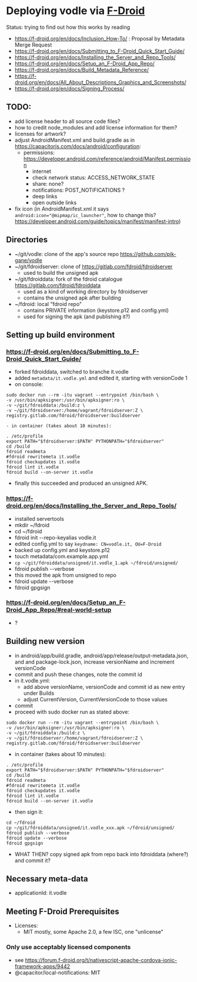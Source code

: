 # Deploying vodle via [F-Droid](https://f-droid.org)

Status: trying to find out how this works by reading 
- https://f-droid.org/en/docs/Inclusion_How-To/ : Proposal by Metadata Merge Request
- https://f-droid.org/en/docs/Submitting_to_F-Droid_Quick_Start_Guide/
- https://f-droid.org/en/docs/Installing_the_Server_and_Repo_Tools/
- https://f-droid.org/en/docs/Setup_an_F-Droid_App_Repo/
- https://f-droid.org/en/docs/Build_Metadata_Reference/
- https://f-droid.org/en/docs/All_About_Descriptions_Graphics_and_Screenshots/
- https://f-droid.org/en/docs/Signing_Process/

## TODO:

- add license header to all source code files?
- how to credit node_modules and add license information for them?
- licenses for artwork?
- adjust AndroidManifest.xml and build.gradle as in https://capacitorjs.com/docs/android/configuration:
    - permissions: https://developer.android.com/reference/android/Manifest.permission
        - internet
        - check network status: ACCESS_NETWORK_STATE
        - share: none?
        - notifications: POST_NOTIFICATIONS ?
        - deep links
        - open outside links
- fix icon (in AndroidManifest.xml it says `android:icon="@mipmap/ic_launcher"`, how to change this? https://developer.android.com/guide/topics/manifest/manifest-intro)

## Directories
- ~/git/vodle: clone of the app's source repo https://github.com/pik-gane/vodle
- ~/git/fdroidserver: clone of https://gitlab.com/fdroid/fdroidserver
    - used to build the unsigned apk
- ~/git/fdroiddata: fork of the fdroid catalogue https://gitlab.com/fdroid/fdroiddata
    - used as a kind of working directory by fdroidserver
    - contains the unsigned apk after building  
- ~/fdroid: local "fdroid repo"
    - contains PRIVATE information (keystore.p12 and config.yml)
    - used for signing the apk (and publishing it?) 

## Setting up build environment

### https://f-droid.org/en/docs/Submitting_to_F-Droid_Quick_Start_Guide/
- forked fdroiddata, switched to branche it.vodle
- added `metadata/it.vodle.yml` and edited it, starting with versionCode 1
- on console:
```
sudo docker run --rm -itu vagrant --entrypoint /bin/bash \
-v /usr/bin/apksigner:/usr/bin/apksigner:ro \
-v ~/git/fdroiddata:/build:z \
-v ~/git/fdroidserver:/home/vagrant/fdroidserver:Z \
registry.gitlab.com/fdroid/fdroidserver:buildserver
```
    - in container (takes about 10 minutes):
```
. /etc/profile
export PATH="$fdroidserver:$PATH" PYTHONPATH="$fdroidserver"
cd /build
fdroid readmeta
#fdroid rewritemeta it.vodle
fdroid checkupdates it.vodle
fdroid lint it.vodle
fdroid build --on-server it.vodle
```
- finally this succeeded and produced an unsigned APK.

### https://f-droid.org/en/docs/Installing_the_Server_and_Repo_Tools/
- installed servertools
- mkdir ~/fdroid
- cd ~/fdroid
- fdroid init --repo-keyalias vodle.it
- edited config.yml to say `keydname: CN=vodle.it, OU=F-Droid`
- backed up config.yml and keystore.p12
- touch metadata/com.example.app.yml
- `cp ~/git/fdroiddata/unsigned/it.vodle_1.apk ~/fdroid/unsigned/`
- fdroid publish --verbose
- this moved the apk from unsigned to repo
- fdroid update --verbose
- fdroid gpgsign

### https://f-droid.org/en/docs/Setup_an_F-Droid_App_Repo/#real-world-setup
- ?

## Building new version

- in android/app/build.gradle, android/app/release/output-metadata.json, and and package-lock.json, increase versionName and increment versionCode
- commit and push these changes, note the commit id
- in it.vodle.yml:
    - add above versionName, versionCode and commit id as new entry under Builds
    - adjust CurrentVersion, CurrentVersionCode to those values
- commit 
- proceed with sudo docker run as stated above:
```
sudo docker run --rm -itu vagrant --entrypoint /bin/bash \
-v /usr/bin/apksigner:/usr/bin/apksigner:ro \
-v ~/git/fdroiddata:/build:z \
-v ~/git/fdroidserver:/home/vagrant/fdroidserver:Z \
registry.gitlab.com/fdroid/fdroidserver:buildserver
```
- in container (takes about 10 minutes):
```
. /etc/profile
export PATH="$fdroidserver:$PATH" PYTHONPATH="$fdroidserver"
cd /build
fdroid readmeta
#fdroid rewritemeta it.vodle
fdroid checkupdates it.vodle
fdroid lint it.vodle
fdroid build --on-server it.vodle
```
- then sign it:
```
cd ~/fdroid
cp ~/git/fdroiddata/unsigned/it.vodle_xxx.apk ~/fdroid/unsigned/
fdroid publish --verbose
fdroid update --verbose
fdroid gpgsign
```
- WHAT THEN? copy signed apk from repo back into fdroiddata (where?) and commit it?

## Necessary meta-data

- applicationId: it.vodle

## Meeting F-Droid Prerequisites

- Licenses:
    - MIT mostly, some Apache 2.0, a few ISC, one "unlicense"

### Only use acceptably licensed components
- see https://forum.f-droid.org/t/nativescript-apache-cordova-ionic-framework-apps/9442
- @capacitor/local-notifications: MIT



 